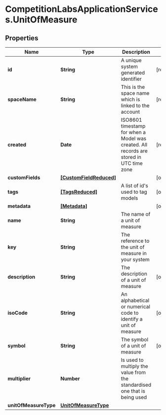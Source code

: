 # CompetitionLabsApplicationServices.UnitOfMeasure

## Properties

Name | Type | Description | Notes
------------ | ------------- | ------------- | -------------
**id** | **String** | A unique system generated identifier | [readonly] 
**spaceName** | **String** | This is the space name which is linked to the account | [readonly] 
**created** | **Date** | ISO8601 timestamp for when a Model was created. All records are stored in UTC time zone | [readonly] 
**customFields** | [**[CustomFieldReduced]**](CustomFieldReduced.md) |  | [optional] 
**tags** | [**[TagsReduced]**](TagsReduced.md) | A list of id&#39;s used to tag models | [optional] 
**metadata** | [**[Metadata]**](Metadata.md) |  | [optional] 
**name** | **String** | The name of a unit of measure | 
**key** | **String** | The reference to the unit of measure in your system | 
**description** | **String** | The description of a unit of measure | [optional] 
**isoCode** | **String** | An alphabetical or numerical code to identify a unit of measure | [optional] 
**symbol** | **String** | The symbol of a unit of measure | [optional] 
**multiplier** | **Number** | Is used to multiply the value from the standardised one that is being used | 
**unitOfMeasureType** | [**UnitOfMeasureType**](UnitOfMeasureType.md) |  | 


